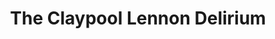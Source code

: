 ---
title: "The Claypool Lennon Delirium"
summary: "The Claypool Lennon Delirium is an American psychedelic rock band, currently composed of bassist/vocalist Les Claypool, known for his work in Primus, guitarist/vocalist Sean Ono Lennon from The Ghost Of A Saber Tooth Tiger, keyboardist/vocalist João Nogueira from Stone Giant, and drummer Paulo Baldi of Cake."
slug: "the-claypool-lennon-delirium"
image: "the-claypool-lennon-delirium.jpg"
apple_music_artist_url: "https://music.apple.com/gb/artist/the-claypool-lennon-delirium/1092250261"
wikipedia_url: "https://en.wikipedia.org/wiki/The_Claypool_Lennon_Delirium"
---
